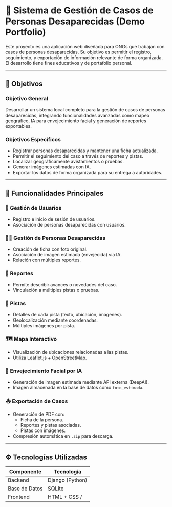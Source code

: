 # 🧭 Sistema de Gestión de Casos de Personas Desaparecidas (Demo Portfolio)

Este proyecto es una aplicación web diseñada para ONGs que trabajan con casos de personas desaparecidas. Su objetivo es permitir el registro, seguimiento, y exportación de información relevante de forma organizada. El desarrollo tiene fines educativos y de portafolio personal.

---

## 🎯 Objetivos

### Objetivo General
Desarrollar un sistema local completo para la gestión de casos de personas desaparecidas, integrando funcionalidades avanzadas como mapeo geográfico, IA para envejecimiento facial y generación de reportes exportables.

### Objetivos Específicos
- Registrar personas desaparecidas y mantener una ficha actualizada.
- Permitir el seguimiento del caso a través de reportes y pistas.
- Localizar geográficamente avistamientos o pruebas.
- Generar imágenes estimadas con IA.
- Exportar los datos de forma organizada para su entrega a autoridades.

---

## 🧩 Funcionalidades Principales

### 👤 Gestión de Usuarios
- Registro e inicio de sesión de usuarios.
- Asociación de personas desaparecidas con usuarios.

### 🧍‍♂️ Gestión de Personas Desaparecidas
- Creación de ficha con foto original.
- Asociación de imagen estimada (envejecida) vía IA.
- Relación con múltiples reportes.

### 📑 Reportes
- Permite describir avances o novedades del caso.
- Vinculación a múltiples pistas o pruebas.

### 🧭 Pistas
- Detalles de cada pista (texto, ubicación, imágenes).
- Geolocalización mediante coordenadas.
- Múltiples imágenes por pista.

### 🗺️ Mapa Interactivo
- Visualización de ubicaciones relacionadas a las pistas.
- Utiliza Leaflet.js + OpenStreetMap.

### 🧠 Envejecimiento Facial por IA
- Generación de imagen estimada mediante API externa (DeepAI).
- Imagen almacenada en la base de datos como `foto_estimada`.

### 📤 Exportación de Casos
- Generación de PDF con:
  - Ficha de la persona.
  - Reportes y pistas asociadas.
  - Pistas con imágenes.
- Compresión automática en `.zip` para descarga.

---

## ⚙️ Tecnologías Utilizadas

| Componente              | Tecnología                             |
|------------------------|------------------------------------------|
| Backend                | Django (Python)                          |
| Base de Datos          | SQLite                                   |
| Frontend               | HTML + CSS /
